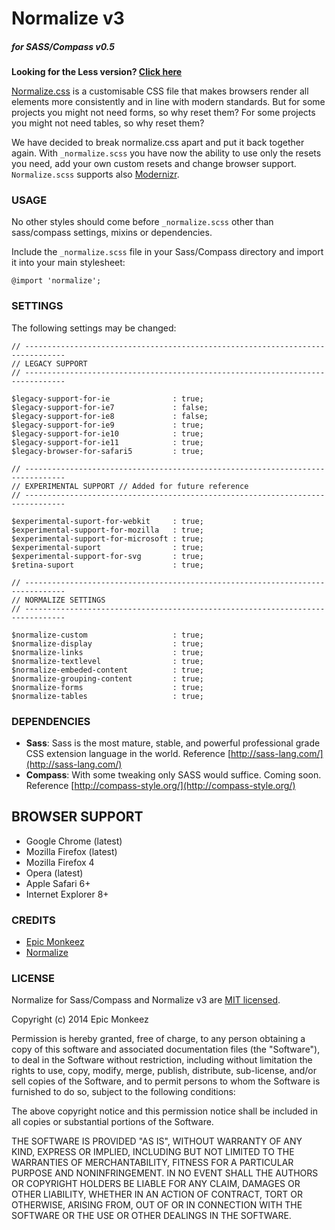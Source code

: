 # **Normalize v3**
##### **for SASS/Compass v0.5**

**Looking for the Less version? [Click here](https://github.com/epicmonkeez/Normalize-Less)**

[Normalize.css](https://github.com/necolas/normalize.css) is a customisable CSS file that makes browsers render all elements more consistently and in line with modern standards. But for some projects you might not need forms, so why reset them? For some projects you might not need tables, so why reset them?

We have decided to break normalize.css apart and put it back together again. With `_normalize.scss` you have now the ability to use only the resets you need, add your own custom resets and change browser support. `Normalize.scss` supports also [Modernizr](http://modernizr.com/).

### **USAGE**

No other styles should come before `_normalize.scss` other than sass/compass settings, mixins or dependencies.

Include the `_normalize.scss` file in your Sass/Compass directory and import it into your main stylesheet:

`@import 'normalize';`

### **SETTINGS**

The following settings may be changed:
```
// -------------------------------------------------------------------------------
// LEGACY SUPPORT
// -------------------------------------------------------------------------------

$legacy-support-for-ie              : true;
$legacy-support-for-ie7             : false;
$legacy-support-for-ie8             : false;
$legacy-support-for-ie9             : true;
$legacy-support-for-ie10            : true;
$legacy-support-for-ie11            : true;
$legacy-browser-for-safari5         : true;

// -------------------------------------------------------------------------------
// EXPERIMENTAL SUPPORT // Added for future reference
// -------------------------------------------------------------------------------

$experimental-suport-for-webkit     : true;
$experimental-support-for-mozilla   : true;
$experimental-support-for-microsoft : true;
$experimental-suport                : true;
$experimental-support-for-svg       : true;
$retina-suport                      : true;

// -------------------------------------------------------------------------------
// NORMALIZE SETTINGS
// -------------------------------------------------------------------------------

$normalize-custom                   : true;
$normalize-display                  : true;
$normalize-links                    : true;
$normalize-textlevel                : true;
$normalize-embeded-content          : true;
$normalize-grouping-content         : true;
$normalize-forms                    : true;
$normalize-tables                   : true;
```

### **DEPENDENCIES**

* **Sass**: Sass is the most mature, stable, and powerful professional grade CSS extension language in the world. Reference [http://sass-lang.com/](http://sass-lang.com/)
* **Compass**: With some tweaking only SASS would suffice. Coming soon. Reference [http://compass-style.org/](http://compass-style.org/)

## **BROWSER SUPPORT** ##

- Google Chrome (latest)
- Mozilla Firefox (latest)
- Mozilla Firefox 4
- Opera (latest)
- Apple Safari 6+
- Internet Explorer 8+

### **CREDITS**
- [Epic Monkeez](http://epicmonkeez.com/)
- [Normalize](https://github.com/necolas/normalize.css)

### **LICENSE**

Normalize for Sass/Compass and Normalize v3 are [MIT licensed](http://opensource.org/licenses/mit-license.php).

Copyright (c) 2014 Epic Monkeez

Permission is hereby granted, free of charge, to any person
obtaining a copy of this software and associated documentation
files (the "Software"), to deal in the Software without
restriction, including without limitation the rights to use,
copy, modify, merge, publish, distribute, sub-license, and/or sell
copies of the Software, and to permit persons to whom the
Software is furnished to do so, subject to the following
conditions:

The above copyright notice and this permission notice shall be
included in all copies or substantial portions of the Software.

THE SOFTWARE IS PROVIDED "AS IS", WITHOUT WARRANTY OF ANY KIND,
EXPRESS OR IMPLIED, INCLUDING BUT NOT LIMITED TO THE WARRANTIES
OF MERCHANTABILITY, FITNESS FOR A PARTICULAR PURPOSE AND
NONINFRINGEMENT. IN NO EVENT SHALL THE AUTHORS OR COPYRIGHT
HOLDERS BE LIABLE FOR ANY CLAIM, DAMAGES OR OTHER LIABILITY,
WHETHER IN AN ACTION OF CONTRACT, TORT OR OTHERWISE, ARISING
FROM, OUT OF OR IN CONNECTION WITH THE SOFTWARE OR THE USE OR
OTHER DEALINGS IN THE SOFTWARE.